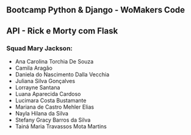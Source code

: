 ## Bootcamp Python & Django - WoMakers Code
## API - Rick e Morty com Flask

### Squad Mary Jackson:

* Ana Carolina Torchia De Souza
* Camila Aragão 
* Daniela do Nascimento Dalla Vecchia
* Juliana Silva Gonçalves
* Lorrayne Santana 
* Luana Aparecida Cardoso
* Lucimara Costa Bustamante
* Mariana de Castro Mehler Elias
* Nayla Hilana da Silva 
* Stefany Gracy Barros da Silva
* Tainá Maria Travassos Mota Martins
